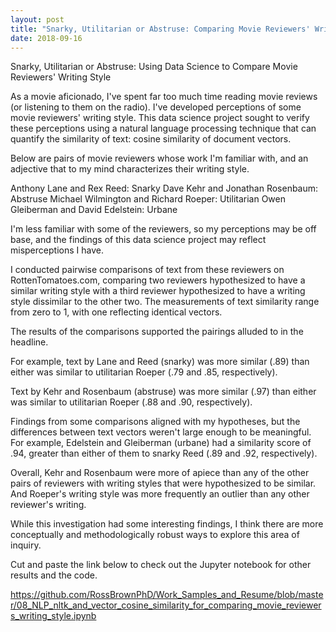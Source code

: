 ```yaml
---
layout: post
title: "Snarky, Utilitarian or Abstruse: Comparing Movie Reviewers' Writing Style via NLP, nltk, Cosine similarity"
date: 2018-09-16
---
```


Snarky, Utilitarian or Abstruse: Using Data Science to Compare Movie Reviewers' Writing Style

As a movie aficionado, I've spent far too much time reading movie reviews (or listening to them on the radio). I've developed perceptions of some movie reviewers' writing style. This data science project sought to verify these perceptions using a natural language processing technique that can quantify the similarity of text: cosine similarity of document vectors.

Below are pairs of movie reviewers whose work I'm familiar with, and an adjective that to my mind characterizes their writing style.

Anthony Lane and Rex Reed: Snarky
Dave Kehr and Jonathan Rosenbaum: Abstruse
Michael Wilmington and Richard Roeper: Utilitarian
Owen Gleiberman and David Edelstein: Urbane

I'm less familiar with some of the reviewers, so my perceptions may be off base, and the findings of this data science project may reflect misperceptions I have. 

I conducted pairwise comparisons of text from these reviewers on RottenTomatoes.com, comparing two reviewers hypothesized to have a similar writing style with a third reviewer hypothesized to have a writing style dissimilar to the other two. The measurements of text similarity range from zero to 1, with one reflecting identical vectors.

The results of the comparisons supported the pairings alluded to in the headline.

For example, text by Lane and Reed (snarky) was more similar (.89) than either was similar to utilitarian Roeper (.79 and .85, respectively).

Text by Kehr and Rosenbaum (abstruse) was more similar (.97) than either was similar to utilitarian Roeper (.88 and .90, respectively).

Findings from some comparisons aligned with my hypotheses, but the differences between text vectors weren't large enough to be meaningful. For example, Edelstein and Gleiberman (urbane) had a similarity score of .94, greater than either of them to snarky Reed (.89 and .92, respectively).

Overall, Kehr and Rosenbaum were more of apiece than any of the other pairs of reviewers with writing styles that were hypothesized to be similar. And Roeper's writing style was more frequently an outlier than any other reviewer's writing.

While this investigation had some interesting findings, I think there are more conceptually and methodologically robust ways to explore this area of inquiry.

Cut and paste the link below to check out the Jupyter notebook for other results and the code.

https://github.com/RossBrownPhD/Work_Samples_and_Resume/blob/master/08_NLP_nltk_and_vector_cosine_similarity_for_comparing_movie_reviewers_writing_style.ipynb

